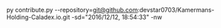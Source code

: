 py contribute.py --repository=git@github.com:devstar0703/Kamermans-Holding-Caladex.io.git -sd="2016/12/12, 18:54:33" -nw